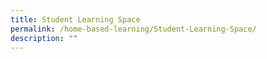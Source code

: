 ```yaml
---
title: Student Learning Space
permalink: /home-based-learning/Student-Learning-Space/
description: ""
---
```

